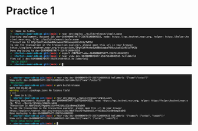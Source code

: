 # Practice 1

![](https://github.com/cesetas/NearPractice1/blob/master/Ekran%20Resmi%202022-04-03%2018.37.38.png)
---
![](https://github.com/cesetas/NearPractice1/blob/master/Ekran%20Resmi%202022-04-03%2018.49.19.png)

